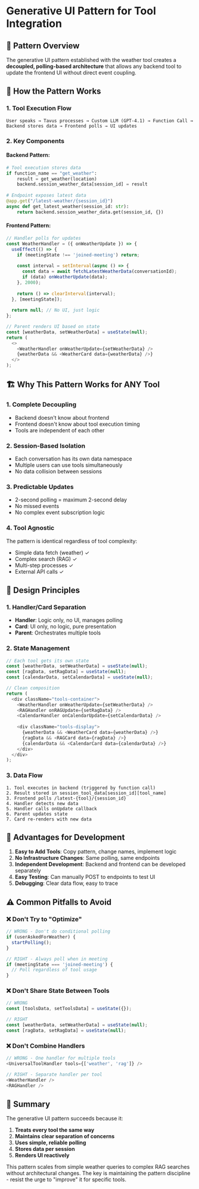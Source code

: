 # Generative UI Pattern for Tool Integration

## 🎨 Pattern Overview

The generative UI pattern established with the weather tool creates a **decoupled, polling-based architecture** that allows any backend tool to update the frontend UI without direct event coupling.

## 🔄 How the Pattern Works

### 1. **Tool Execution Flow**
```
User speaks → Tavus processes → Custom LLM (GPT-4.1) → Function Call → Backend stores data → Frontend polls → UI updates
```

### 2. **Key Components**

#### Backend Pattern:
```python
# Tool execution stores data
if function_name == "get_weather":
    result = get_weather(location)
    backend.session_weather_data[session_id] = result
    
# Endpoint exposes latest data
@app.get("/latest-weather/{session_id}")
async def get_latest_weather(session_id: str):
    return backend.session_weather_data.get(session_id, {})
```

#### Frontend Pattern:
```typescript
// Handler polls for updates
const WeatherHandler = ({ onWeatherUpdate }) => {
  useEffect(() => {
    if (meetingState !== 'joined-meeting') return;
    
    const interval = setInterval(async () => {
      const data = await fetchLatestWeatherData(conversationId);
      if (data) onWeatherUpdate(data);
    }, 2000);
    
    return () => clearInterval(interval);
  }, [meetingState]);
  
  return null; // No UI, just logic
};

// Parent renders UI based on state
const [weatherData, setWeatherData] = useState(null);
return (
  <>
    <WeatherHandler onWeatherUpdate={setWeatherData} />
    {weatherData && <WeatherCard data={weatherData} />}
  </>
);
```

## 🏗️ Why This Pattern Works for ANY Tool

### 1. **Complete Decoupling**
- Backend doesn't know about frontend
- Frontend doesn't know about tool execution timing
- Tools are independent of each other

### 2. **Session-Based Isolation**
- Each conversation has its own data namespace
- Multiple users can use tools simultaneously
- No data collision between sessions

### 3. **Predictable Updates**
- 2-second polling = maximum 2-second delay
- No missed events
- No complex event subscription logic

### 4. **Tool Agnostic**
The pattern is identical regardless of tool complexity:
- Simple data fetch (weather) ✓
- Complex search (RAG) ✓
- Multi-step processes ✓
- External API calls ✓

## 📐 Design Principles

### 1. **Handler/Card Separation**
- **Handler**: Logic only, no UI, manages polling
- **Card**: UI only, no logic, pure presentation
- **Parent**: Orchestrates multiple tools

### 2. **State Management**
```typescript
// Each tool gets its own state
const [weatherData, setWeatherData] = useState(null);
const [ragData, setRagData] = useState(null);
const [calendarData, setCalendarData] = useState(null);

// Clean composition
return (
  <div className="tools-container">
    <WeatherHandler onWeatherUpdate={setWeatherData} />
    <RAGHandler onRAGUpdate={setRagData} />
    <CalendarHandler onCalendarUpdate={setCalendarData} />
    
    <div className="tools-display">
      {weatherData && <WeatherCard data={weatherData} />}
      {ragData && <RAGCard data={ragData} />}
      {calendarData && <CalendarCard data={calendarData} />}
    </div>
  </div>
);
```

### 3. **Data Flow**
```
1. Tool executes in backend (triggered by function call)
2. Result stored in session_tool_data[session_id][tool_name]
3. Frontend polls /latest-{tool}/{session_id}
4. Handler detects new data
5. Handler calls onUpdate callback
6. Parent updates state
7. Card re-renders with new data
```

## 🚀 Advantages for Development

1. **Easy to Add Tools**: Copy pattern, change names, implement logic
2. **No Infrastructure Changes**: Same polling, same endpoints
3. **Independent Development**: Backend and frontend can be developed separately
4. **Easy Testing**: Can manually POST to endpoints to test UI
5. **Debugging**: Clear data flow, easy to trace

## ⚠️ Common Pitfalls to Avoid

### ❌ Don't Try to "Optimize"
```typescript
// WRONG - Don't do conditional polling
if (userAskedForWeather) {
  startPolling();
}

// RIGHT - Always poll when in meeting
if (meetingState === 'joined-meeting') {
  // Poll regardless of tool usage
}
```

### ❌ Don't Share State Between Tools
```typescript
// WRONG
const [toolsData, setToolsData] = useState({});

// RIGHT
const [weatherData, setWeatherData] = useState(null);
const [ragData, setRagData] = useState(null);
```

### ❌ Don't Combine Handlers
```typescript
// WRONG - One handler for multiple tools
<UniversalToolHandler tools={['weather', 'rag']} />

// RIGHT - Separate handler per tool
<WeatherHandler />
<RAGHandler />
```

## 🎯 Summary

The generative UI pattern succeeds because it:
1. **Treats every tool the same way**
2. **Maintains clear separation of concerns**
3. **Uses simple, reliable polling**
4. **Stores data per session**
5. **Renders UI reactively**

This pattern scales from simple weather queries to complex RAG searches without architectural changes. The key is maintaining the pattern discipline - resist the urge to "improve" it for specific tools. 